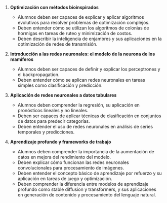 1. **Optimización con métodos bioinspirados**
   - Alumnos deben ser capaces de explicar y aplicar algoritmos evolutivos para resolver problemas de optimización complejos.
   - Deben entender cómo se utilizan los algoritmos de colonias de hormigas en tareas de ruteo y minimización de costos.
   - Deben describir la inteligencia de enjambres y sus aplicaciones en la optimización de redes de transmisión.

2. **Introducción a las redes neuronales: el modelo de la neurona de los mamíferos**
   - Alumnos deben ser capaces de definir y explicar los perceptrones y el backpropagation.
   - Deben entender cómo se aplican redes neuronales en tareas simples como clasificación y predicción.

3. **Aplicación de redes neuronales a datos tabulares**
   - Alumnos deben comprender la regresión, su aplicación en pronósticos lineales y no lineales.
   - Deben ser capaces de aplicar técnicas de clasificación en conjuntos de datos para predecir categorías.
   - Deben entender el uso de redes neuronales en análisis de series temporales y predicciones.

4. **Aprendizaje profundo y frameworks de trabajo**
   - Alumnos deben comprender la importancia de la aumentación de datos en mejora del rendimiento del modelo.
   - Deben explicar cómo funcionan las redes neuronales convolucionales para procesamiento de imágenes.
   - Deben entender el concepto básico de aprendizaje por refuerzo y su aplicación en tareas de juego y optimización.
   - Deben comprender la diferencia entre modelos de aprendizaje profundo como stable diffusion y transformers, y sus aplicaciones en generación de contenido y procesamiento del lenguaje natural.